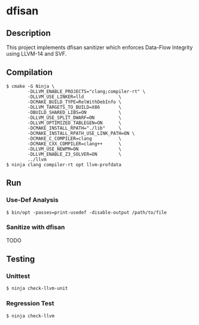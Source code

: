 # dfisan

## Description

This project implements dfisan sanitizer which enforces Data-Flow Integrity using LLVM-14 and SVF.

## Compilation

```
$ cmake -G Ninja \
        -DLLVM_ENABLE_PROJECTS="clang;compiler-rt" \
        -DLLVM_USE_LINKER=lld             \
        -DCMAKE_BUILD_TYPE=RelWithDebInfo \
        -DLLVM_TARGETS_TO_BUILD=X86       \
        -DBUILD_SHARED_LIBS=ON            \
        -DLLVM_USE_SPLIT_DWARF=ON         \
        -DLLVM_OPTIMIZED_TABLEGEN=ON      \
        -DCMAKE_INSTALL_RPATH="./lib"     \
        -DCMAKE_INSTALL_RPATH_USE_LINK_PATH=ON \
        -DCMAKE_C_COMPILER=clang          \
        -DCMAKE_CXX_COMPILER=clang++      \
        -DLLVM_USE_NEWPM=ON               \
        -DLLVM_ENABLE_Z3_SOLVER=ON        \
        ../llvm
$ ninja clang compiler-rt opt llvm-profdata
```

## Run

### Use-Def Analysis

```
$ bin/opt -passes=print-usedef -disable-output /path/to/file
```

### Sanitize with dfisan

TODO

## Testing

### Unittest

```
$ ninja check-llvm-unit
```

### Regression Test

```
$ ninja check-llvm
```
